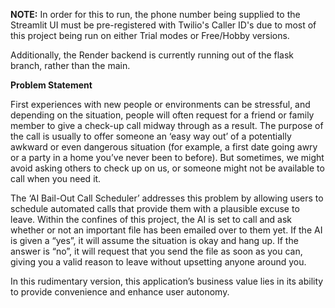 **NOTE:** In order for this to run, the phone number being supplied to the Streamlit UI must be pre-registered with Twilio's Caller ID's due to most of this project being run on either Trial modes or Free/Hobby versions.

Additionally, the Render backend is currently running out of the flask branch, rather than the main.

**Problem Statement**

First experiences with new people or environments can be stressful, and depending on the situation, people will often request for a friend or family member to give a check-up call midway through as a result. The purpose of the call is usually to offer someone an ‘easy way out’ of a potentially awkward or even dangerous situation (for example, a first date going awry or a party in a home you’ve never been to before). But sometimes, we might avoid asking others to check up on us, or someone might not be available to call when you need it. 

The ‘AI Bail-Out Call Scheduler’ addresses this problem by allowing users to schedule automated calls that provide them with a plausible excuse to leave. Within the confines of this project, the AI is set to call and ask whether or not an important file has been emailed over to them yet. If the AI is given a “yes”, it will assume the situation is okay and hang up. If the answer is “no”, it will request that you send the file as soon as you can, giving you a valid reason to leave without upsetting anyone around you. 


In this rudimentary version, this application’s business value lies in its ability to provide convenience and enhance user autonomy.
